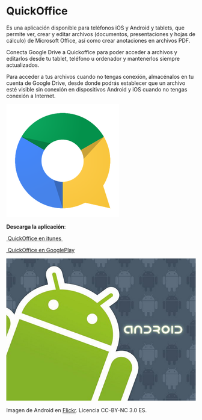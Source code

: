 # QuickOffice

Es una aplicación disponible para teléfonos iOS y Android y tablets, que permite ver, crear y editar archivos (documentos, presentaciones y hojas de cálculo) de Microsoft Office, así como crear anotaciones en archivos PDF.

Conecta Google Drive a Quickoffice para poder acceder a archivos y editarlos desde tu tablet, teléfono u ordenador y mantenerlos siempre actualizados.

Para acceder a tus archivos cuando no tengas conexión, almacénalos en tu cuenta de Google Drive, desde donde podrás establecer que un archivo esté visible sin conexión en dispositivos Android y iOS cuando no tengas conexión a Internet.


![QUICKOFFICE](img/Quickoffice-1.png)


**Descarga la aplicación**:

[ QuickOffice en itunes ](https://itunes.apple.com/es/app/quickoffice-modifica-documentos/id578386521?mt=8)

[ ](https://play.google.com/store/apps/details?id=com.pearltrees.android.prod&hl=es)[QuickOffice en GooglePlay](https://play.google.com/store/apps/developer?id=Quickoffice&hl=es)[](https://play.google.com/store/apps/details?id=com.pearltrees.android.prod&hl=es)[  
](https://play.google.com/store/apps/details?id=com.pearltrees.android.prod&hl=es)


![Icono Android](img/android_icon.jpg)


Imagen de Android en [Flickr](https://www.flickr.com/photos/ericajoy/2951483568/). Licencia CC-BY-NC 3.0 ES.